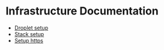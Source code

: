 # Infrastructure Documentation

- [Droplet setup](./droplet.md)
- [Stack setup](./stack.md)
- [Setup https](./https.md)
